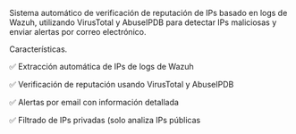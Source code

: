 Sistema automático de verificación de reputación de IPs basado en logs de Wazuh, utilizando VirusTotal y AbuseIPDB para detectar IPs maliciosas y enviar alertas por correo electrónico.

Características.

✅ Extracción automática de IPs de logs de Wazuh

✅ Verificación de reputación usando VirusTotal y AbuseIPDB

✅ Alertas por email con información detallada

✅ Filtrado de IPs privadas (solo analiza IPs públicas
